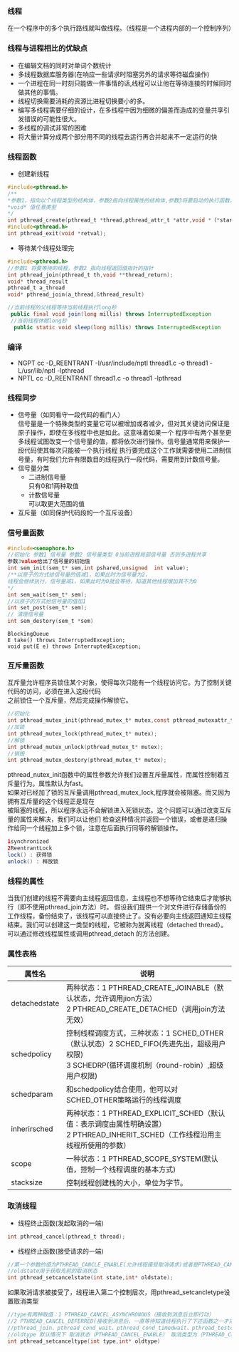 ### 线程  
在一个程序中的多个执行路线就叫做线程。（线程是一个进程内部的一个控制序列）  
### 线程与进程相比的优缺点
* 在编辑文档的同时对单词个数统计
* 多线程数据库服务器(在响应一些请求时阻塞另外的请求等待磁盘操作)
* 一个进程在同一时刻只能做一件事情的话,线程可以让他在等待连接的时候同时做其他的事情。
* 线程切换需要消耗的资源比进程切换要小的多。
* 编写多线程需要仔细的设计，在多线程中因为细微的偏差而造成的变量共享引发错误的可能性很大。
* 多线程的调试非常的困难
* 将大量计算分成两个部分用不同的线程去运行再合并起来不一定运行的快

### 线程函数
* 创建新线程
```c
#include<pthread.h>
/**
*参数1，指向以个线程类型的结构体，参数2指向线程属性的结构体,参数3将要启动的执行函数，参数4该函数的参数
*void* 值任意类型
*/
int pthread_create(pthread_t *thread,pthread_attr_t *attr,void *（*start_rountine）(void *),void *arg)  
#include<pthread.h>
int pthread_exit(void *retval);
```
* 等待某个线程处理完    
```c
#include<pthread.h>
//参数1 将要等待的线程，参数2 指向线程返回值指针的指针
int pthread_join(pthread_t th,void **thread_return);
void* thread_result  
pthread_t a_thread  
void* pthread_join(a_thread,&thread_result)  
```
```java
//当前线程的父线程等待当前线程执行long秒
 public final void join(long millis) throws InterruptedException
 //当前线程休眠long秒
  public static void sleep(long millis) throws InterruptedException
```  
### 编译
* NGPT
cc -D_REENTRANT -I/usr/include/nptl thread1.c -o thread1 -L/usr/lib/nptl -lpthread  
* NPTL
cc -D_REENTRANT thread1.c -o thread1 -lpthread  

### 线程同步
* 信号量（如同看守一段代码的看门人）   
信号量是一个特殊类型的变量它可以被增加或者减少，但对其关键访问保证是原子操作，即使在多线程中也是如此。这意味着如果一个
程序中有两个甚至更多线程试图改变一个信号量的值，都将依次进行操作。信号量通常用来保护一段代码使其每次只能被一个执行线程
执行要完成这个工作就需要使用二进制信号量，有时我们允许有限数目的线程执行一段代码，需要用到计数信号量。
* 信号量分类
  * 二进制信号量  
  只有0和1两种取值
  * 计数信号量  
  可以取更大范围的值
* 互斥量（如同保护代码段的一个互斥设备）   

### 信号量函数
```c
#include<semaphore.h>
//初始化 参数1 信号量 参数2 信号量类型 0当前进程局部信号量 否则多进程共享
参数3value给出了信号量的初始值  
int sem_init(sem_t* sem,int pshared,unsigned  int value);
/**以原子的方式给信号量的值减1，如果此时为信号量为2，
线程会继续执行，信号量减1，如果此时为0就会等待，知道其他线程增加其不为0
*/  
int sem_wait(sem_t* sem);  
//以原子的方式给信号量的值加1  
int set_post(sem_t* sem);
// 清理信号量  
int sem_destory(sem_t *sem)
```
```java阻塞队列
BlockingQueue 
E take() throws InterruptedException;
void put(E e) throws InterruptedException;

```
### 互斥量函数
互斥量允许程序员锁住某个对象，使得每次只能有一个线程访问它。为了控制关键代码的访问，必须在进入这段代码  
之前锁住一个互斥量，然后完成操作解锁它。
```c
//初始化
int pthread_mutex_init(pthread_mutex_t* mutex,const pthread_mutexattr_t* mutexattr);
//加锁
int pthread_mutex_lock(pthread_mutex_t* mutex);
//解锁
int pthread_mutex_unlock(pthread_mutex_t* mutex);
//销毁
int pthread_mutex_destory(pthread_mutex_t* mutex);
```
pthread_nutex_init函数中的属性参数允许我们设置互斥量属性，而属性控制着互斥量行为。属性默认为fast。  
如果对已经加了锁的互斥量调用pthread_mutex_lock,程序就会被阻塞。而又因为拥有互斥量的这个线程正是现在  
被阻塞的线程，所以程序永远不会解锁进入死锁状态。这个问题可以通过改变互斥量的属性来解决，我们可以让他们
检查这种情况并返回一个错误，或者是递归操作给同一个线程加上多个锁，注意在后面执行同等的解锁操作。  
```java
1synchronized
2ReentrantLock 
lock() : 获得锁 
unlock() : 释放锁 
```
### 线程的属性
当我们创建的线程不需要向主线程返回信息，主线程也不想等待它结束后才能够执行（即不使用pthread_join方法）时。
假设我们提供一个对文件进行存储备份的工作线程，备份结束了，该线程可以直接终止了。没有必要向主线返回通知主线程
结束。我们可以创建这一类型的线程，它被称为脱离线程（detached thread）。可以通过修改线程属性或调用pthread_detach
的方法创建。   

### 属性表格
|属性名|说明|
|---|---|
|detachedstate|两种状态：1 PTHREAD_CREATE_JOINABLE（默认状态，允许调用jion方法）</br>2 PTHREAD_CREATE_DETACHED（调用join方法无效）|
|schedpolicy|控制线程调度方式，三种状态：1 SCHED_OTHER（默认状态）2 SCHED_FIFO(先进先出，超级用户权限)</br> 3 SCHEDRP(循环调度机制（round-robin）,超级用户权限) |
|schedparam|和schedpolicy结合使用，他可以对SCHED_OTHER策略运行的线程调度|
|inherirsched|两种状态：1 PTHREAD_EXPLICIT_SCHED（默认值：表示调度由属性明确设置）</br>2 PTHREAD_INHERIT_SCHED（工作线程沿用主线程所使用的参数）|
|scope|一种状态：1 PTHREAD_SCOPE_SYSTEM(默认值，控制一个线程调度的基本方式)|
|stacksize|控制线程创建栈的大小，单位为字节。|
### 取消线程
* 线程终止函数(发起取消的一端)
```c
int pthread_cancel(pthread_t thread);
```
* 线程终止函数(接受请求的一端)
```c
//第一个参数的值为PTHREAD_CANCLE_ENABLE(允许线程接受取消请求)或者是PTHREAD_CANCLE_DISABLE(忽略取消请求)
//oldstate用于获取先前的取消状态
int pthread_setcancelstate(int state,int* oldstate);
```
如果取消请求被接受了，线程进入第二个控制层次，用pthread_setcancletype设置取消类型
```c
//type有两种取值：1 PTHREAD_CANCEL_ASYNCHRONOUS（接收到消息后立即行动）
//2 PTHREAD_CANCEL_DEFERRED(接收到消息后，一直等待知道线程执行了下述函数之一才采取行动)
//pthread_join、pthread_cond_wait、pthread_cond_timedwait、pthread_testcancel、sem_wait、sigwait
//oldtype 默认情况下 取消状态（PTHREAD_CANCEL_ENABLE） 取消类型为（PTHREAD_CANCEL_DEFERRED）
int pthread_setcanceltype(int type,int* oldtype)
```

